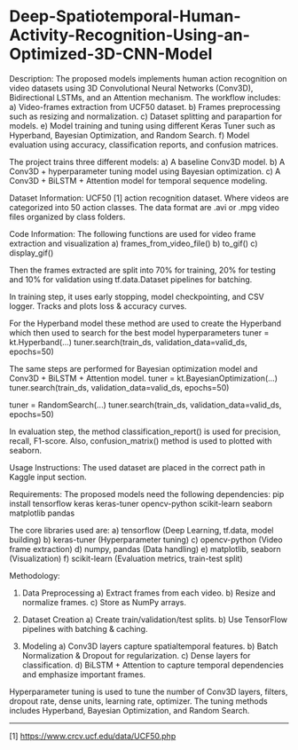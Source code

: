 # Deep-Spatiotemporal-Human-Activity-Recognition-Using-an-Optimized-3D-CNN-Model

Description:
The proposed models implements human action recognition on video datasets using 3D Convolutional Neural Networks (Conv3D), Bidirectional LSTMs, and an Attention mechanism. The workflow includes:
a) Video-frames extraction from UCF50 dataset.
b) Frames preprocessing such as resizing and normalization.
c) Dataset splitting and parapartion for models.
e) Model training and tuning using different Keras Tuner such as Hyperband, Bayesian Optimization, and Random Search.
f) Model evaluation using accuracy, classification reports, and confusion matrices.

The project trains three different models:
a) A baseline Conv3D model.
b) A Conv3D + hyperparameter tuning model using Bayesian optimization.
c) A Conv3D + BiLSTM + Attention model for temporal sequence modeling.

‎Dataset Information:
UCF50 [1] action recognition dataset. Where videos are categorized into 50 action classes. The data format are .avi or .mpg video files organized by class folders.

Code Information:
The following functions are used for video frame extraction and visualization
a) frames_from_video_file()
b) to_gif()
c) display_gif()

Then the frames extracted are split into 70% for training, 20% for testing and 10% for validation using tf.data.Dataset pipelines for batching.

In training step, it uses early stopping, model checkpointing, and CSV logger. Tracks and plots loss & accuracy curves.

For the Hyperband model these method are used to create the Hyperband which then used to search for the best model hyperparameters
tuner = kt.Hyperband(...)
tuner.search(train_ds, validation_data=valid_ds, epochs=50)

The same steps are performed for Bayesian optimization model and Conv3D + BiLSTM + Attention model.
tuner = kt.BayesianOptimization(...)
tuner.search(train_ds, validation_data=valid_ds, epochs=50)

tuner = RandomSearch(...)
tuner.search(train_ds, validation_data=valid_ds, epochs=50)

In evaluation step, the method classification_report() is used for precision, recall, F1-score. Also, confusion_matrix() method is used to plotted with seaborn.

Usage Instructions:
The used dataset are placed in the correct path in Kaggle input section.

Requirements:
The proposed models need the following dependencies:
pip install tensorflow keras keras-tuner opencv-python scikit-learn seaborn matplotlib pandas

The core libraries used are:
a) tensorflow (Deep Learning, tf.data, model building)
b) keras-tuner (Hyperparameter tuning)
c) opencv-python (Video frame extraction)
d) numpy, pandas (Data handling)
e) matplotlib, seaborn (Visualization)
f) scikit-learn (Evaluation metrics, train-test split)

Methodology:
1) Data Preprocessing
a) Extract frames from each video.
b) Resize and normalize frames.
c) Store as NumPy arrays.

2) Dataset Creation
a) Create train/validation/test splits.
b) Use TensorFlow pipelines with batching & caching.

3) Modeling
a) Conv3D layers capture spatialtemporal features.
b) Batch Normalization & Dropout for regularization.
c) Dense layers for classification.
d) BiLSTM + Attention to capture temporal dependencies and emphasize important frames.

Hyperparameter tuning is used to tune the number of Conv3D layers, filters, dropout rate, dense units, learning rate, optimizer. The tuning methods includes Hyperband, Bayesian Optimization, and Random Search.

-----------------
[1] https://www.crcv.ucf.edu/data/UCF50.php
